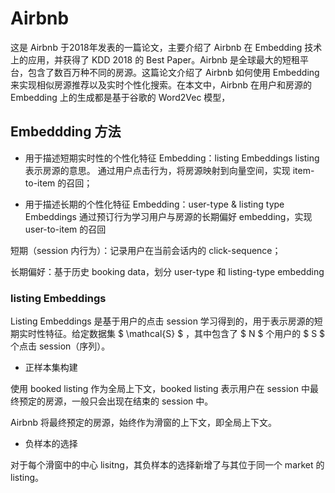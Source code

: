 # Airbnb

这是 Airbnb 于2018年发表的一篇论文，主要介绍了 Airbnb 在 Embedding 技术上的应用，并获得了 KDD 2018 的 Best Paper。Airbnb 是全球最大的短租平台，包含了数百万种不同的房源。这篇论文介绍了 Airbnb 如何使用 Embedding 来实现相似房源推荐以及实时个性化搜索。在本文中，Airbnb 在用户和房源的 Embedding 上的生成都是基于谷歌的 Word2Vec 模型，

## Embeddding 方法


+ 用于描述短期实时性的个性化特征 Embedding：listing Embeddings
listing 表示房源的意思。
通过用户点击行为，将房源映射到向量空间，实现 item-to-item 的召回；

+ 用于描述长期的个性化特征 Embedding：user-type & listing type Embeddings
通过预订行为学习用户与房源的长期偏好 embedding，实现 user-to-item 的召回



短期（session 内行为）：记录用户在当前会话内的 click-sequence；

长期偏好：基于历史 booking data，划分 user-type 和 listing-type embedding

### listing Embeddings

Listing Embeddings 是基于用户的点击 session 学习得到的，用于表示房源的短期实时性特征。给定数据集 $ \mathcal{S} $ ，其中包含了 $ N $ 个用户的 $ S $ 个点击 session（序列）。

+ 正样本集构建

使用 booked listing 作为全局上下文，booked listing 表示用户在 session 中最终预定的房源，一般只会出现在结束的 session 中。

Airbnb 将最终预定的房源，始终作为滑窗的上下文，即全局上下文。

+ 负样本的选择

对于每个滑窗中的中心 lisitng，其负样本的选择新增了与其位于同一个 market 的 listing。

